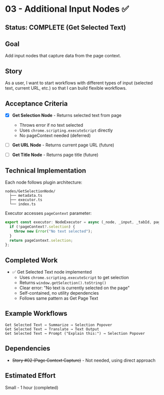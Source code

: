 # 03 - Additional Input Nodes ✅

## Status: COMPLETE (Get Selected Text)

## Goal
Add input nodes that capture data from the page context.

## Story
As a user, I want to start workflows with different types of input (selected text, current URL, etc.) so that I can build flexible workflows.

## Acceptance Criteria
- [x] **Get Selection Node** - Returns selected text from page
  - Throws error if no text selected
  - Uses `chrome.scripting.executeScript` directly
  - No pageContext needed (deferred)
  
- [ ] **Get URL Node** - Returns current page URL (future)
  
- [ ] **Get Title Node** - Returns page title (future)

## Technical Implementation
Each node follows plugin architecture:
```
nodes/GetSelectionNode/
  ├── metadata.ts
  ├── executor.ts
  └── index.ts
```

Executor accesses `pageContext` parameter:
```typescript
export const executor: NodeExecutor = async (_node, _input, _tabId, pageContext) => {
  if (!pageContext?.selection) {
    throw new Error("No text selected");
  }
  return pageContext.selection;
};
```

## Completed Work
- ✅ Get Selected Text node implemented
  - Uses `chrome.scripting.executeScript` to get selection
  - Returns `window.getSelection().toString()`
  - Clear error: "No text is currently selected on the page"
  - Self-contained, no utility dependencies
  - Follows same pattern as Get Page Text

## Example Workflows
```
Get Selected Text → Summarize → Selection Popover
Get Selected Text → Translate → Text Output
Get Selected Text → Prompt ("Explain this:") → Selection Popover
```

## Dependencies
- ~~Story #02 (Page Context Capture)~~ - Not needed, using direct approach

## Estimated Effort
Small - 1 hour (completed)

